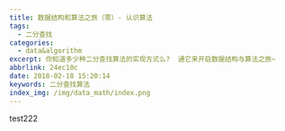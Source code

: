 ```yaml
---
title: 数据结构和算法之旅（零）- 认识算法
tags:
  - 二分查找
categories:
  - data&algorithm
excerpt: 你知道多少种二分查找算法的实现方式么?  通它来开启数据结构与算法之旅~
abbrlink: 24ec10c
date: 2018-02-18 15:20:14
keywords: 二分查找算法
index_img: /img/data_math/index.png
---
```

test222

